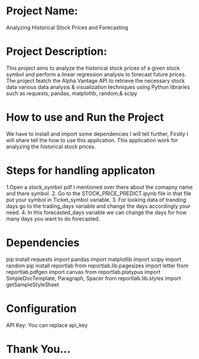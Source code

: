 # Project Name: 
Analyzing Historical Stock Prices and Forecasting

# Project Description:
  This project aims to analyze the historical stock prices of a given stock symbol and perform a linear regression analysis to forecast future prices.
The project featch  the Alpha Vantage API to retrieve the necessary stock data  various data analysis & visualization techniques using Python libraries such as requests, 
pandas, matplotlib, random,& scipy

# How to use and Run the Project
   We have to install and import some dependencies I will tell further, Firstly I will share tell the how to use this application.
    This application work for analyzing the historical stock prices.
    
 # Steps for handling applicaton
 1.Open a stock_symbol pdf I mentioned over there about the comapny name and there symbol.
 2. Go to the STOCK_PRICE_PREDICT.ipynb file in that file put your symbol in Ticket_symbol variable.
 3. For looking data of tranding days go to the trading_days variable and change the days accordingly your need.
 4. In this forecasted_days variable we can change the days for how many days you want to do forecasted.


# Dependencies
pip install requests
import pandas
import matplotlib
import scipy
import random
pip install reportlab
from reportlab.lib.pagesizes import letter
from reportlab.pdfgen import canvas
from reportlab.platypus import SimpleDocTemplate, Paragraph, Spacer
from reportlab.lib.styles import getSampleStyleSheet


# Configuration 
API Key: You can replace api_key

# Thank You...
